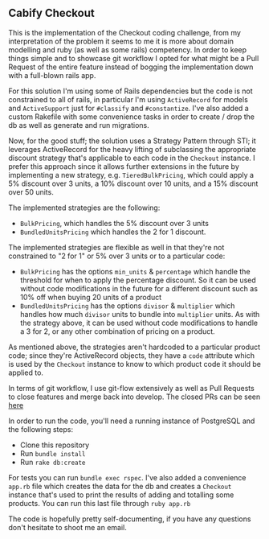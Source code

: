 ## Cabify Checkout

This is the implementation of the Checkout coding challenge, from my interpretation of the problem it seems to me it
is more about domain modelling and ruby (as well as some rails) competency. In order to keep things simple and 
to showcase git workflow I opted for what might be a Pull Request of the entire feature instead of bogging the
implementation down with a full-blown rails app.

For this solution I'm using some of Rails dependencies but the code is not constrained to all of rails, in particular
I'm using `ActiveRecord` for models and `ActiveSupport` just for `#classify` and `#constantize`. I've also added
a custom Rakefile with some convenience tasks in order to create / drop the db as well as generate and run migrations.

Now, for the good stuff; the solution uses a Strategy Pattern through STI; it leverages ActiveRecord for the heavy lifting of subclassing 
the appropriate discount strategy that's applicable to each code in the `Checkout` instance. I prefer this approach since it allows further
extensions in the future by implementing a new strategy, e.g. `TieredBulkPricing`, which could apply a 5% discount over 3 units, 
a 10% discount over 10 units, and a 15% discount over 50 units.

The implemented strategies are the following:

* `BulkPricing`, which handles the 5% discount over 3 units
* `BundledUnitsPricing` which handles the 2 for 1 discount.

The implemented strategies are flexible as well in that they're not constrained to "2 for 1" or 5% over 3 units or to a particular code:

* `BulkPricing` has the options `min_units` & `percentage` which handle the threshold for when to apply the percentage discount. So it can be used without code modifications in the future for a different discount such as 10% off when buying 20 units of a product
* `BundledUnitsPricing` has the options `divisor` & `multiplier` which handles how much `divisor` units to bundle into 
`multiplier` units. As with the strategy above, it can be used without code modifications to handle a 3 for 2, or any other combination of pricing on a product. 

As mentioned above, the strategies aren't hardcoded to a particular product code; since they're ActiveRecord objects,
they have a `code` attribute which is used by the `Checkout` instance to know to which product code it should be applied to.

In terms of git workflow, I use git-flow extensively as well as Pull Requests to close features and merge back into develop.
The closed PRs can be seen [here](https://github.com/CamonZ/cabify_checkout_rb/pulls?q=is%3Apr+is%3Aclosed)


In order to run the code, you'll need a running instance of PostgreSQL and the following steps:

* Clone this repository
* Run `bundle install`
* Run `rake db:create`


For tests you can run `bundle exec rspec`. I've also added a convenience `app.rb` file which creates the data for the db and creates a `Checkout` instance that's used to print 
the results of adding and totalling some products. You can run this last file through `ruby app.rb`


The code is hopefully pretty self-documenting, if you have any questions don't hesitate to shoot me an email.
